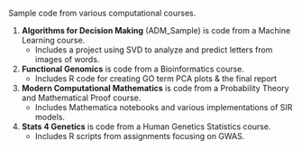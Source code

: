 Sample code from various computational courses.

1. **Algorithms for Decision Making** (ADM_Sample) is code from a Machine Learning course.
   - Includes a project using SVD to analyze and predict letters from images of words.
2. **Functional Genomics** is code from a Bioinformatics course.
   - Includes R code for creating GO term PCA plots & the final report
3. **Modern Computational Mathematics** is code from a Probability Theory and Mathematical Proof course. 
   - Includes Mathematica notebooks and various implementations of SIR models.
4. **Stats 4 Genetics** is code from a Human Genetics Statistics course.
   - Includes R scripts from assignments focusing on GWAS.
